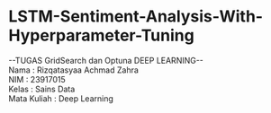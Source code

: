 # LSTM-Sentiment-Analysis-With-Hyperparameter-Tuning
--TUGAS GridSearch dan Optuna DEEP LEARNING--\
Nama : Rizqatasyaa Achmad Zahra\
NIM : 23917015\
Kelas : Sains Data\
Mata Kuliah : Deep Learning
